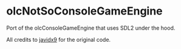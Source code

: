# olcNotSoConsoleGameEngine
Port of the olcConsoleGameEngine that uses SDL2 under the hood.

All credits to [javidx9](https://github.com/OneLoneCoder) for the original code.
